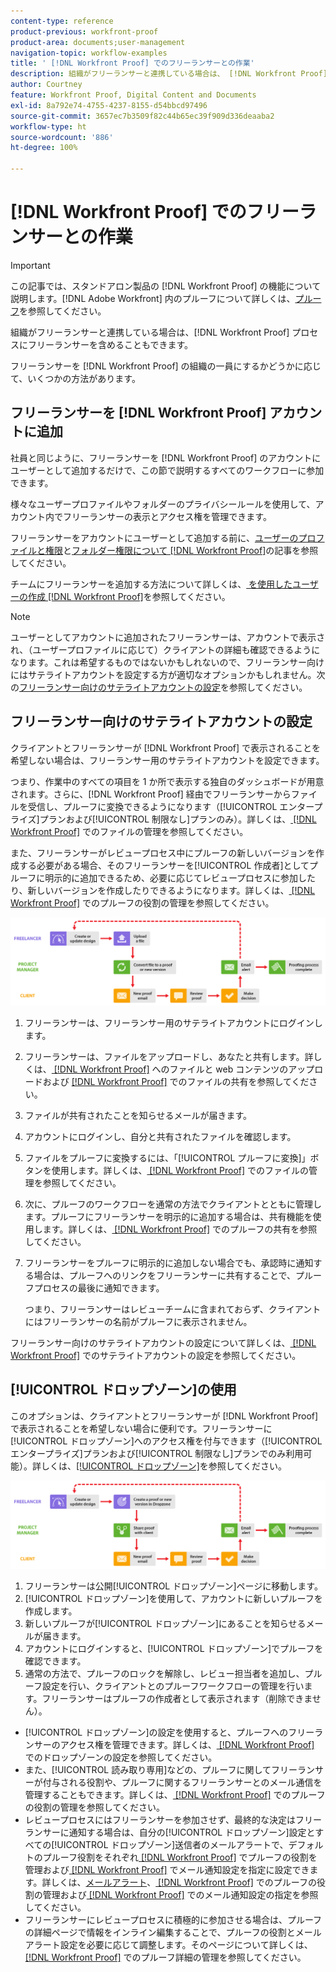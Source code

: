 ```yaml
---
content-type: reference
product-previous: workfront-proof
product-area: documents;user-management
navigation-topic: workflow-examples
title: ' [!DNL Workfront Proof] でのフリーランサーとの作業'
description: 組織がフリーランサーと連携している場合は、 [!DNL Workfront Proof]  プロセスにフリーランサーを含めることもできます。
author: Courtney
feature: Workfront Proof, Digital Content and Documents
exl-id: 8a792e74-4755-4237-8155-d54bbcd97496
source-git-commit: 3657ec7b3509f82c44b65ec39f909d336deaaba2
workflow-type: ht
source-wordcount: '886'
ht-degree: 100%

---
```


# [!DNL Workfront Proof] でのフリーランサーとの作業

>[!IMPORTANT]
>
>この記事では、スタンドアロン製品の [!DNL Workfront Proof] の機能について説明します。[!DNL Adobe Workfront] 内のプルーフについて詳しくは、[プルーフ](../../../review-and-approve-work/proofing/proofing.md)を参照してください。

組織がフリーランサーと連携している場合は、[!DNL Workfront Proof] プロセスにフリーランサーを含めることもできます。

フリーランサーを [!DNL Workfront Proof] の組織の一員にするかどうかに応じて、いくつかの方法があります。

## フリーランサーを [!DNL Workfront Proof] アカウントに追加

社員と同じように、フリーランサーを [!DNL Workfront Proof] のアカウントにユーザーとして追加するだけで、この節で説明するすべてのワークフローに参加できます。

様々なユーザープロファイルやフォルダーのプライバシールールを使用して、アカウント内でフリーランサーの表示とアクセス権を管理できます。

フリーランサーをアカウントにユーザーとして追加する前に、[ユーザーのプロファイルと権限](https://support.workfront.com/hc/https://support.workfront.com/hc/ja-jp/articles/115004087428-User-profiles-and-permissions)と[フォルダー権限について [!DNL Workfront Proof]](../../../workfront-proof/wp-work-proofsfiles/organize-your-work/folder-permissions.md)の記事を参照してください。

チームにフリーランサーを追加する方法について詳しくは、[ を使用したユーザーの作成 [!DNL Workfront Proof]](../../../workfront-proof/wp-mnguserscontacts/users/create-users.md)を参照してください。

>[!NOTE]
>
>ユーザーとしてアカウントに追加されたフリーランサーは、アカウントで表示され、（ユーザープロファイルに応じて）クライアントの詳細も確認できるようになります。これは希望するものではないかもしれないので、フリーランサー向けにはサテライトアカウントを設定する方が適切なオプションかもしれません。次の[フリーランサー向けのサテライトアカウントの設定](https://support.workfront.com/knowledge/articles/115004259868/ja-jp?brand_id=662728&amp;return_to=%2Fhc%2Fen-us%2Farticles%2F115004259868#Option-B---set-up-a-satellite-account-for-your-freelancers)を参照してください。

## フリーランサー向けのサテライトアカウントの設定

クライアントとフリーランサーが [!DNL Workfront Proof] で表示されることを希望しない場合は、フリーランサー用のサテライトアカウントを設定できます。

つまり、作業中のすべての項目を 1 か所で表示する独自のダッシュボードが用意されます。さらに、[!DNL Workfront Proof] 経由でフリーランサーからファイルを受信し、プルーフに変換できるようになります（[!UICONTROL エンタープライズ]プランおよび[!UICONTROL 制限なし]プランのみ）。詳しくは、[ [!DNL Workfront Proof]](../../../workfront-proof/wp-work-proofsfiles/manage-your-work/manage-files.md) でのファイルの管理を参照してください。

また、フリーランサーがレビュープロセス中にプルーフの新しいバージョンを作成する必要がある場合、そのフリーランサーを[!UICONTROL 作成者]としてプルーフに明示的に追加できるため、必要に応じてレビュープロセスに参加したり、新しいバージョンを作成したりできるようになります。詳しくは、[ [!DNL Workfront Proof]](../../../workfront-proof/wp-work-proofsfiles/share-proofs-and-files/manage-proof-roles.md) でのプルーフの役割の管理を参照してください。

![freelancers_-_option_B.png](assets/freelancers_-_option_B.png)

1. フリーランサーは、フリーランサー用のサテライトアカウントにログインします。
1. フリーランサーは、ファイルをアップロードし、あなたと共有します。詳しくは、[ [!DNL Workfront Proof]](../../../workfront-proof/wp-work-proofsfiles/create-proofs-and-files/upload-files-web-content.md) へのファイルと web コンテンツのアップロードおよび [ [!DNL Workfront Proof]](../../../workfront-proof/wp-work-proofsfiles/share-proofs-and-files/share-files.md) でのファイルの共有を参照してください。

1. ファイルが共有されたことを知らせるメールが届きます。
1. アカウントにログインし、自分と共有されたファイルを確認します。
1. ファイルをプルーフに変換するには、「[!UICONTROL プルーフに変換]」ボタンを使用します。詳しくは、[ [!DNL Workfront Proof]](../../../workfront-proof/wp-work-proofsfiles/manage-your-work/manage-files.md) でのファイルの管理を参照してください。
1. 次に、プルーフのワークフローを通常の方法でクライアントとともに管理します。プルーフにフリーランサーを明示的に追加する場合は、共有機能を使用します。詳しくは、[ [!DNL Workfront Proof]](../../../workfront-proof/wp-work-proofsfiles/share-proofs-and-files/share-proof.md) でのプルーフの共有を参照してください。
1. フリーランサーをプルーフに明示的に追加しない場合でも、承認時に通知する場合は、プルーフへのリンクをフリーランサーに共有することで、プルーフプロセスの最後に通知できます。

   つまり、フリーランサーはレビューチームに含まれておらず、クライアントにはフリーランサーの名前がプルーフに表示されません。

フリーランサー向けのサテライトアカウントの設定について詳しくは、[ [!DNL Workfront Proof]](../../../workfront-proof/wp-acct-admin/satellite-accounts/configure-sat-acct-in-wp.md) でのサテライトアカウントの設定を参照してください。

## [!UICONTROL ドロップゾーン]の使用

このオプションは、クライアントとフリーランサーが [!DNL Workfront Proof] で表示されることを希望しない場合に便利です。フリーランサーに[!UICONTROL ドロップゾーン]へのアクセス権を付与できます（[!UICONTROL エンタープライズ]プランおよび[!UICONTROL 制限なし]プランでのみ利用可能）。詳しくは、[[!UICONTROL ドロップゾーン]](../../../workfront-proof/wp-work-proofsfiles/create-proofs-and-files/dropzone.md)を参照してください。

![freelancers_-_option_C_-_dropzone.png](assets/freelancers_-_option_C_-_dropzone.png)

1. フリーランサーは公開[!UICONTROL ドロップゾーン]ページに移動します。
1. [!UICONTROL ドロップゾーン]を使用して、アカウントに新しいプルーフを作成します。
1. 新しいプルーフが[!UICONTROL ドロップゾーン]にあることを知らせるメールが届きます。
1. アカウントにログインすると、[!UICONTROL ドロップゾーン]でプルーフを確認できます。
1. 通常の方法で、プルーフのロックを解除し、レビュー担当者を追加し、プルーフ設定を行い、クライアントとのプルーフワークフローの管理を行います。フリーランサーはプルーフの作成者として表示されます（削除できません）。

* [!UICONTROL ドロップゾーン]の設定を使用すると、プルーフへのフリーランサーのアクセス権を管理できます。詳しくは、[ [!DNL Workfront Proof]](../../../workfront-proof/wp-acct-admin/account-settings/configure-dropzone-in-wp.md) でのドロップゾーンの設定を参照してください。
* また、[!UICONTROL 読み取り専用]などの、プルーフに関してフリーランサーが付与される役割や、プルーフに関するフリーランサーとのメール通信を管理することもできます。詳しくは、[ [!DNL Workfront Proof]](../../../workfront-proof/wp-work-proofsfiles/share-proofs-and-files/manage-proof-roles.md) でのプルーフの役割の管理を参照してください。
* レビュープロセスにはフリーランサーを参加させず、最終的な決定はフリーランサーに通知する場合は、自分の[!UICONTROL ドロップゾーン]設定とすべての[!UICONTROL ドロップゾーン]送信者のメールアラートで、デフォルトのプルーフ役割をそれぞれ[ [!DNL Workfront Proof]](../../../workfront-proof/wp-work-proofsfiles/share-proofs-and-files/manage-proof-roles.md) でプルーフの役割を管理および[ [!DNL Workfront Proof]](../../../workfront-proof/wp-emailsntfctns/email-alerts/config-email-notification-settings-wp.md) でメール通知設定を指定に設定できます。詳しくは、[メールアラート](https://support.workfront.com/hc/ja-jp/sections/115000911867-Email-alerts)、[ [!DNL Workfront Proof]](../../../workfront-proof/wp-work-proofsfiles/share-proofs-and-files/manage-proof-roles.md) でのプルーフの役割の管理および[ [!DNL Workfront Proof]](../../../workfront-proof/wp-emailsntfctns/email-alerts/config-email-notification-settings-wp.md) でのメール通知設定の指定を参照してください。
* フリーランサーにレビュープロセスに積極的に参加させる場合は、プルーフの詳細ページで情報をインライン編集することで、プルーフの役割とメールアラート設定を必要に応じて調整します。そのページについて詳しくは、[ [!DNL Workfront Proof]](../../../workfront-proof/wp-work-proofsfiles/manage-your-work/manage-proof-details.md) でのプルーフ詳細の管理を参照してください。
